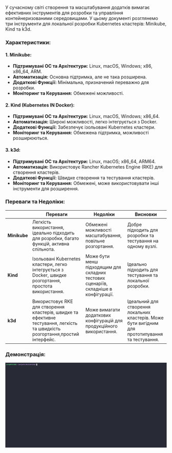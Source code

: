 У сучасному світі створення та масштабування додатків вимагає ефективних інструментів для розробки та управління контейнеризованими середовищами. У цьому документі розглянемо три інструменти для локальної розробки Kubernetes кластерів: Minikube, Kind та k3d.

### Характеристики:

#### 1. Minikube:
   - **Підтримувані ОС та Архітектури:** Linux, macOS, Windows; x86, x86_64, ARM.
   - **Автоматизація:** Основна підтримка, але не така розширена.
   - **Додаткові Функції:** Мінімальна, призначений переважно для розробки.
   - **Моніторинг та Керування:** Обмежені можливості.

#### 2. Kind (Kubernetes IN Docker):
   - **Підтримувані ОС та Архітектури:** Linux, macOS, Windows; x86_64.
   - **Автоматизація:** Широкі можливості, легко інтегрується з Docker.
   - **Додаткові Функції:** Забезпечує ізольовані Kubernetes кластери.
   - **Моніторинг та Керування:** Обмежена підтримка, можливості розширюються.

#### 3. k3d:
   - **Підтримувані ОС та Архітектури:** Linux, macOS; x86_64, ARM64.
   - **Автоматизація:** Використовує Rancher Kubernetes Engine (RKE) для створення кластерів.
   - **Додаткові Функції:** Швидке створення та тестування кластерів.
   - **Моніторинг та Керування:** Обмежені, може використовувати інші інструменти для розширення.

### Переваги та Недоліки:

|               | Переваги                                | Недоліки                                   | Висновки                            |
|---------------|-----------------------------------------|--------------------------------------------|-------------------------------------|
| **Minikube**  | Легкість використання, ідеально підходить для розробки, багато функцій, активна спільнота. | Обмежені можливості масштабування, повільне розгортання.          | Добре підходить для розробки та тестування на одному вузлі.  |
| **Kind**      | Ізольовані Kubernetes кластери, легко інтегрується з Docker, швидке розгортання, простота використання. | Може бути менш підходящим для складних тестових сценаріїв, складніше в конфігурації. |  Ідеально підходить для тестування та локальної розробки.   |
| **k3d**       | Використовує RKE для створення кластерів, швидке та ефективне тестування, легкість та швидкість розгортання,простий інтерфейс. | Може вимагати додаткових конфігурацій для продукційного використання. |   Ідеальний для створення локальних кластерів. Може бути вигідним для прототипування та тестування.  |



### Демонстрація:
![Image](.data/demo.gif)